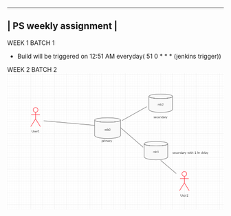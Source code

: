 
 ----------------------
| PS weekly assignment |
 ----------------------
 WEEK 1 BATCH 1
- Build will be triggered on 12:51 AM everyday( 51 0 * * * (jenkins trigger))

WEEK 2 BATCH 2
![Alt text](MongoDB_Assignemnt/UML.png?raw=true "UML_Diagram_For_DB")
